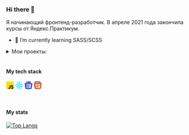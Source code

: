 ### Hi there 👋

Я начинающий фронтенд-разработчик.
В апреле 2021 года закончила курсы от Яндекс.Практикум.

- 🌱 I’m currently learning SASS/SCSS

<details>
<summary>Мои проекты: </summary>
    
- **Проект "Movies Explorer" (Дипломный проект)**

    [Фронтенд](https://github.com/SimaNazarova/movies-explorer-frontend)
    
    [Бэкенд](https://github.com/SimaNazarova/movies-explorer-api)
    
 - **Проект "Mesto"**   
 
    [Фронтенд и Бэкенд](https://github.com/SimaNazarova/react-mesto-api-full)
    
 - **Проект "Путешествие по России" (адапативная вёрстка)**   
 
    [Вёрстка лендинга](https://github.com/SimaNazarova/russian-travel)
    
 - **Проект "Научиться учиться" (статичный сайт)**   
 
    [Вёрстка лендинга](https://github.com/SimaNazarova/how-to-learn)
    
  - **Проект "Clerksy" (статичный сайт)**   
 
 
    [Вёрстка лендинга](https://github.com/SimaNazarova/Clerksy)
</details>


<br/>

   #### My tech stack
<code><img src="https://github.com/SimaNazarova/SimaNazarova/blob/main/icons/javascript.svg" alt="JavaScript" width="21px" height="21px"></code>
<code><img src="https://github.com/SimaNazarova/SimaNazarova/blob/main/icons/react.svg" alt="React" width="21px" height="21px"></code>
<code><img src="https://github.com/SimaNazarova/SimaNazarova/blob/main/icons/css-3.svg" alt="CSS" width="21px" height="21px"></code>
<code><img src="https://github.com/SimaNazarova/SimaNazarova/blob/main/icons/html-5.svg" alt="HTML" width="21px" height="21px"></code>

<br/>

   #### My stats 
    
   [![Top Langs](https://github-readme-stats.vercel.app/api/top-langs/?username=SimaNazarova)](https://github.com/SimaNazarova/github-readme-stats)
<!--
<!--
**SimaNazarova/SimaNazarova** is a ✨ _special_ ✨ repository because its `README.md` (this file) appears on your GitHub profile.

Here are some ideas to get you started:

- 🔭 I’m currently working on ...

- 👯 I’m looking to collaborate on ...
- 🤔 I’m looking for help with ...
- 💬 Ask me about ...
- 📫 How to reach me: ...
- 😄 Pronouns: ...
- ⚡ Fun fact: ...
-->

